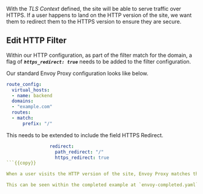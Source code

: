 With the *TLS Context* defined, the site will be able to serve traffic over HTTPS. If a user happens to land on the HTTP version of the site, we want them to redirect them to the HTTPS version to ensure they are secure.

## Edit HTTP Filter

Within our HTTP configuration, as part of the filter match for the domain, a flag of ***`https_redirect: true`*** needs to be added to the filter configuration.

Our standard Envoy Proxy configuration looks like below.

```yaml
route_config:
  virtual_hosts:
  - name: backend
  domains:
  - "example.com"
  routes:
  - match:
      prefix: "/"
```

This needs to be extended to include the field HTTPS Redirect.

```yaml
                redirect:
                  path_redirect: "/"
                  https_redirect: true
```{{copy}}

When a user visits the HTTP version of the site, Envoy Proxy matches the domain and path based on the filter configuration. This cause the user to be redirected to the HTTPS version of the site.

This can be seen within the completed example at `envoy-completed.yaml`.